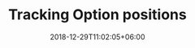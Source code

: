 ---
title: "Tracking Option positions"
date: 2018-12-29T11:02:05+06:00
lastmod: 2020-01-05T10:42:26+06:00
weight: 1
draft: true
# search related keywords
keywords: ["options"]
---